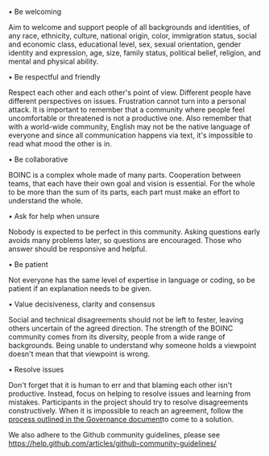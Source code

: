 •  Be welcoming

Aim to welcome and support people of all backgrounds and identities, of any race, ethnicity, culture, national origin, color, immigration status, social and economic class, educational level, sex, sexual orientation, gender identity and expression, age, size, family status, political belief, religion, and mental and physical ability.

•  Be respectful and friendly

Respect each other and each other's point of view. Different people have different perspectives on issues. Frustration cannot turn into a personal attack. It is important to remember that a community where people feel uncomfortable or threatened is not a productive one. Also remember that with a world-wide community, English may not be the native language of everyone and since all communication happens via text, it's impossible to read what mood the other is in.

•  Be collaborative

BOINC is a complex whole made of many parts. Cooperation between teams, that each have their own goal and vision is essential. For the whole to be more than the sum of its parts, each part must make an effort to understand the whole.

•  Ask for help when unsure

Nobody is expected to be perfect in this community. Asking questions early avoids many problems later, so questions are encouraged. Those who answer should be responsive and helpful.

•  Be patient

Not everyone has the same level of expertise in language or coding, so be patient if an explanation needs to be given.

•  Value decisiveness, clarity and consensus

Social and technical disagreements should not be left to fester, leaving others uncertain of the agreed direction. The strength of the BOINC community comes from its diversity, people from a wide range of backgrounds. Being unable to understand why someone holds a viewpoint doesn't mean that that viewpoint is wrong.

•  Resolve issues

Don't forget that it is human to err and that blaming each other isn't productive. Instead, focus on helping to resolve issues and learning from mistakes. Participants in the project should try to resolve disagreements constructively. When it is impossible to reach an agreement, follow the [process outlined in the Governance document](https://github.com/BOINC/boinc-policy/blob/master/Governance.md#5-decision-processes)to come to a solution.


We also adhere to the Github community guidelines, please see https://help.github.com/articles/github-community-guidelines/  

